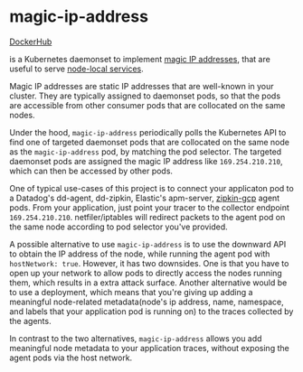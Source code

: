 # magic-ip-address

[DockerHub](https://hub.docker.com/r/mumoshu/kube-magic-ip-assigner/)

is a Kubernetes daemonset to implement [magic IP addresses](https://github.com/kubernetes/kubernetes/issues/15169#issuecomment-231267078), that are useful to serve [node-local services](https://github.com/kubernetes/kubernetes/issues/28610).

Magic IP addresses are static IP addresses that are well-known in your cluster. They are typically assigned to daemonset pods, so that the pods are accessible from other consumer pods that are collocated on the same nodes.

Under the hood, `magic-ip-address` periodically polls the Kubernetes API to find one of targeted daemonset pods that are collocated on the same node as the `magic-ip-address` pod, by matching the pod selector. The targeted daemonset pods are assigned the magic IP address like `169.254.210.210`, which can then be accessed by other pods.

One of typical use-cases of this project is to connect your applicaton pod to a Datadog's dd-agent, dd-zipkin, Elastic's apm-server, [zipkin-gcp](https://github.com/openzipkin/zipkin-gcp)  agent pods. From your application, just point your tracer to the collector endpoint `169.254.210.210`. netfiler/iptables will redirect packets to the agent pod on the same node according to pod selector you've provided.

A possible alternative to use `magic-ip-address` is to use the downward API to obtain the IP address of the node, while running the agent pod with `hostNetwork: true`. However, it has two downsides. One is that you have to open up your network to allow pods to directly access the nodes running them, which results in a extra attack surface. Another alternative would be to use a deployment, which means that you're giving up adding a meaningful node-related metadata(node's ip address, name, namespace, and labels that your application pod is running on) to the traces collected by the agents.

In contrast to the two alternatives, `magic-ip-address` allows you add meaningful node metadata to your application traces, without exposing the agent pods via the host network.
